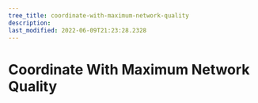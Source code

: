 ```yaml
---
tree_title: coordinate-with-maximum-network-quality
description: 
last_modified: 2022-06-09T21:23:28.2328
---
```


# Coordinate With Maximum Network Quality
